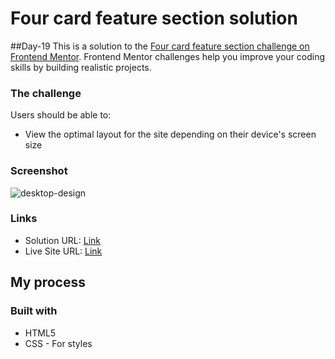 # Four card feature section solution
##Day-19
This is a solution to the [Four card feature section challenge on Frontend Mentor](https://www.frontendmentor.io/challenges/four-card-feature-section-weK1eFYK). Frontend Mentor challenges help you improve your coding skills by building realistic projects. 


### The challenge

Users should be able to:

- View the optimal layout for the site depending on their device's screen size

### Screenshot

![desktop-design](https://github.com/user-attachments/assets/3114c224-1cf3-48c4-92d5-f85ad0746097)



### Links

- Solution URL: [Link](https://github.com/roobiwebdev/Four-card-feature-section)
- Live Site URL: [Link](https://roobiwebdev.github.io/Four-card-feature-section/)

## My process

### Built with

- HTML5
- CSS  - For styles
